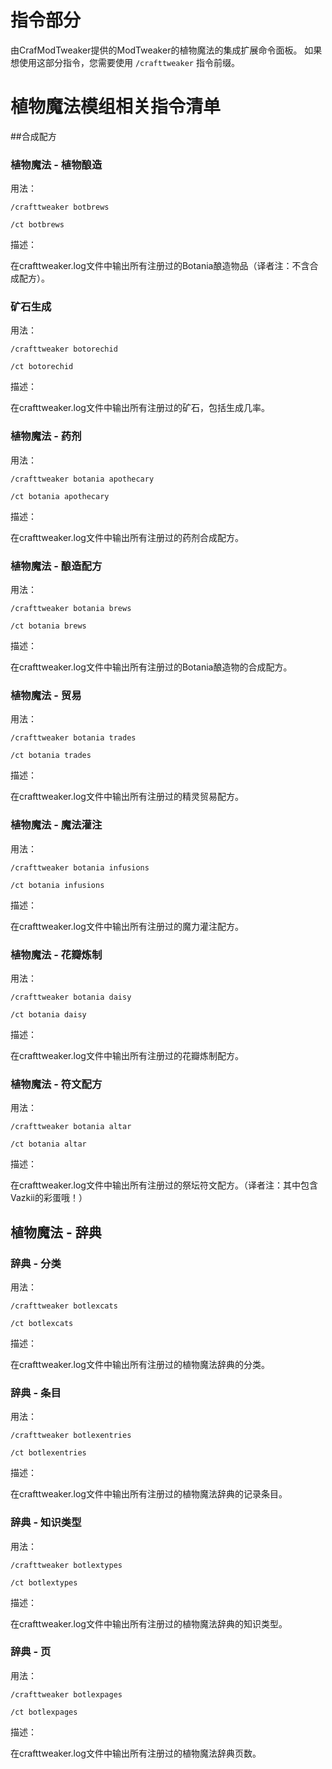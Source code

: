 # 指令部分

由CrafModTweaker提供的ModTweaker的植物魔法的集成扩展命令面板。
如果想使用这部分指令，您需要使用 `/crafttweaker` 指令前缀。


# 植物魔法模组相关指令清单

##合成配方
### 植物魔法 - 植物酿造

用法：

`/crafttweaker botbrews`

`/ct botbrews`

描述：

在crafttweaker.log文件中输出所有注册过的Botania酿造物品（译者注：不含合成配方）。


### 矿石生成

用法：

`/crafttweaker botorechid`

`/ct botorechid`

描述：

在crafttweaker.log文件中输出所有注册过的矿石，包括生成几率。


### 植物魔法 - 药剂

用法：

`/crafttweaker botania apothecary`

`/ct botania apothecary`

描述：

在crafttweaker.log文件中输出所有注册过的药剂合成配方。


### 植物魔法 - 酿造配方

用法：

`/crafttweaker botania brews`

`/ct botania brews`

描述：

在crafttweaker.log文件中输出所有注册过的Botania酿造物的合成配方。


### 植物魔法 - 贸易

用法：

`/crafttweaker botania trades`

`/ct botania trades`

描述：

在crafttweaker.log文件中输出所有注册过的精灵贸易配方。


### 植物魔法 - 魔法灌注

用法：

`/crafttweaker botania infusions`

`/ct botania infusions`

描述：

在crafttweaker.log文件中输出所有注册过的魔力灌注配方。


### 植物魔法 - 花瓣炼制

用法：

`/crafttweaker botania daisy`

`/ct botania daisy`

描述：

在crafttweaker.log文件中输出所有注册过的花瓣炼制配方。


### 植物魔法 - 符文配方

用法：

`/crafttweaker botania altar`

`/ct botania altar`

描述：

在crafttweaker.log文件中输出所有注册过的祭坛符文配方。（译者注：其中包含Vazkii的彩蛋哦！）


## 植物魔法 - 辞典
### 辞典 - 分类

用法：

`/crafttweaker botlexcats`

`/ct botlexcats`

描述：

在crafttweaker.log文件中输出所有注册过的植物魔法辞典的分类。


### 辞典 - 条目

用法：

`/crafttweaker botlexentries`

`/ct botlexentries`

描述：

在crafttweaker.log文件中输出所有注册过的植物魔法辞典的记录条目。


### 辞典 - 知识类型

用法：

`/crafttweaker botlextypes`

`/ct botlextypes`

描述：

在crafttweaker.log文件中输出所有注册过的植物魔法辞典的知识类型。


### 辞典 - 页

用法：

`/crafttweaker botlexpages`

`/ct botlexpages`

描述：

在crafttweaker.log文件中输出所有注册过的植物魔法辞典页数。